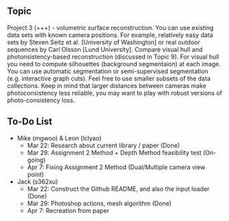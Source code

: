 ## Topic

Project 3 (+++) - volumetric surface reconstruction. You can use existing data
sets with known camera positions. For example, relatively easy data sets by
Steven Seitz et al. [University of Washington] or real outdoor sequences by Carl
Olsson [Lund University]. Compare visual hull and photonsistency-based
reconstruction (discussed in Topic 9). For visual hull you need to compute
silhouettes (background segmentaion) at each image. You can use automatic
segmentation or semi-supervised segmentation (e.g. interactive graph cuts). Feel
free to use smaller subsets of the data collections. Keep in mind that larger
distances between cameras make photoconsistency less reliable, you may want to
play with robust versions of photo-consistency loss.

## To-Do List

* Mike (mgwoo) & Leon (lclyao) 
  * Mar 22: Research about current library / paper (Done)
  * Mar 29: Assignment 2 Method + Depth Method feasibility test (On-going)
  * Apr 7: Fixing Assignment 2 Method (Dual/Multiple camera view point)
* Jack (s362xu) 
  * Mar 22: Construct the Github README, and also the input loader (Done)
  * Mar 29: Photoshop actions, mesh algorithm (Done)
  * Apr 7: Recreation from paper
